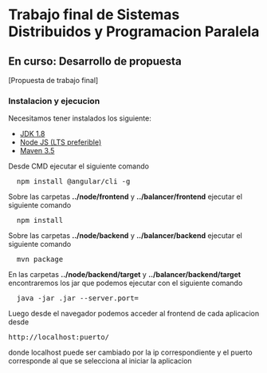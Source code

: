 # Trabajo final de Sistemas Distribuidos y Programacion Paralela

## En curso: Desarrollo de propuesta

[Propuesta de trabajo final]

### Instalacion y ejecucion 

Necesitamos tener instalados los siguiente: 

* [JDK 1.8](https://www.oracle.com/technetwork/java/javase/downloads/jdk8-downloads-2133151.html)
* [Node JS (LTS preferible)](https://nodejs.org/es/download/)
* [Maven 3.5](https://maven.apache.org/download.cgi)

Desde CMD ejecutar el siguiente comando 
<pre>
  npm install @angular/cli -g
</pre>


Sobre las carpetas **../node/frontend** y **../balancer/frontend** ejecutar el siguiente comando 

<pre>
  npm install
</pre>

Sobre las carpetas **../node/backend** y **../balancer/backend** ejecutar el siguiente comando

<pre>
  mvn package
</pre>
 
En las carpetas **../node/backend/target** y **../balancer/backend/target** encontraremos los jar que podemos ejecutar con el siguiente comando

<pre>
  java -jar <nombre-del-jar>.jar --server.port=<puerto>
</pre>

Luego desde el navegador podemos acceder al frontend de cada aplicacion desde <pre>http://localhost:puerto/</pre> donde localhost puede ser cambiado por la ip correspondiente y el puerto corresponde al que se selecciona al iniciar la aplicacion
